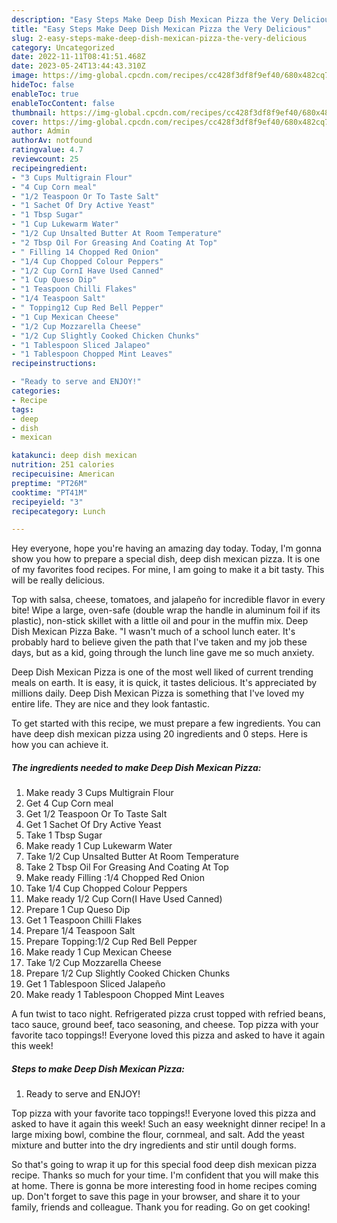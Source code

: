 ```yaml
---
description: "Easy Steps Make Deep Dish Mexican Pizza the Very Delicious"
title: "Easy Steps Make Deep Dish Mexican Pizza the Very Delicious"
slug: 2-easy-steps-make-deep-dish-mexican-pizza-the-very-delicious
category: Uncategorized
date: 2022-11-11T08:41:51.468Z
date: 2023-05-24T13:44:43.310Z
image: https://img-global.cpcdn.com/recipes/cc428f3df8f9ef40/680x482cq70/deep-dish-mexican-pizza-recipe-main-photo.jpg
hideToc: false
enableToc: true
enableTocContent: false
thumbnail: https://img-global.cpcdn.com/recipes/cc428f3df8f9ef40/680x482cq70/deep-dish-mexican-pizza-recipe-main-photo.jpg
cover: https://img-global.cpcdn.com/recipes/cc428f3df8f9ef40/680x482cq70/deep-dish-mexican-pizza-recipe-main-photo.jpg
author: Admin
authorAv: notfound
ratingvalue: 4.7
reviewcount: 25
recipeingredient:
- "3 Cups Multigrain Flour"
- "4 Cup Corn meal"
- "1/2 Teaspoon Or To Taste Salt"
- "1 Sachet Of Dry Active Yeast"
- "1 Tbsp Sugar"
- "1 Cup Lukewarm Water"
- "1/2 Cup Unsalted Butter At Room Temperature"
- "2 Tbsp Oil For Greasing And Coating At Top"
- " Filling 14 Chopped Red Onion"
- "1/4 Cup Chopped Colour Peppers"
- "1/2 Cup CornI Have Used Canned"
- "1 Cup Queso Dip"
- "1 Teaspoon Chilli Flakes"
- "1/4 Teaspoon Salt"
- " Topping12 Cup Red Bell Pepper"
- "1 Cup Mexican Cheese"
- "1/2 Cup Mozzarella Cheese"
- "1/2 Cup Slightly Cooked Chicken Chunks"
- "1 Tablespoon Sliced Jalapeo"
- "1 Tablespoon Chopped Mint Leaves"
recipeinstructions:

- "Ready to serve and ENJOY!"
categories:
- Recipe
tags:
- deep
- dish
- mexican

katakunci: deep dish mexican 
nutrition: 251 calories
recipecuisine: American
preptime: "PT26M"
cooktime: "PT41M"
recipeyield: "3"
recipecategory: Lunch

---
```



Hey everyone, hope you're having an amazing day today. Today, I'm gonna show you how to prepare a special dish, deep dish mexican pizza. It is one of my favorites food recipes. For mine, I am going to make it a bit tasty. This will be really delicious.

Top with salsa, cheese, tomatoes, and jalapeño for incredible flavor in every bite! Wipe a large, oven-safe (double wrap the handle in aluminum foil if its plastic), non-stick skillet with a little oil and pour in the muffin mix. Deep Dish Mexican Pizza Bake. &#34;I wasn&#39;t much of a school lunch eater. It&#39;s probably hard to believe given the path that I&#39;ve taken and my job these days, but as a kid, going through the lunch line gave me so much anxiety.

Deep Dish Mexican Pizza is one of the most well liked of current trending meals on earth. It is easy, it is quick, it tastes delicious. It's appreciated by millions daily. Deep Dish Mexican Pizza is something that I've loved my entire life. They are nice and they look fantastic.


To get started with this recipe, we must prepare a few ingredients. You can have deep dish mexican pizza using 20 ingredients and 0 steps. Here is how you can achieve it.

<!--inarticleads1-->

##### The ingredients needed to make Deep Dish Mexican Pizza:

1. Make ready 3 Cups Multigrain Flour
1. Get 4 Cup Corn meal
1. Get 1/2 Teaspoon Or To Taste Salt
1. Get 1 Sachet Of Dry Active Yeast
1. Take 1 Tbsp Sugar
1. Make ready 1 Cup Lukewarm Water
1. Take 1/2 Cup Unsalted Butter At Room Temperature
1. Take 2 Tbsp Oil For Greasing And Coating At Top
1. Make ready  Filling :1/4 Chopped Red Onion
1. Take 1/4 Cup Chopped Colour Peppers
1. Make ready 1/2 Cup Corn(I Have Used Canned)
1. Prepare 1 Cup Queso Dip
1. Get 1 Teaspoon Chilli Flakes
1. Prepare 1/4 Teaspoon Salt
1. Prepare  Topping:1/2 Cup Red Bell Pepper
1. Make ready 1 Cup Mexican Cheese
1. Take 1/2 Cup Mozzarella Cheese
1. Prepare 1/2 Cup Slightly Cooked Chicken Chunks
1. Get 1 Tablespoon Sliced Jalapeño
1. Make ready 1 Tablespoon Chopped Mint Leaves


A fun twist to taco night. Refrigerated pizza crust topped with refried beans, taco sauce, ground beef, taco seasoning, and cheese. Top pizza with your favorite taco toppings!! Everyone loved this pizza and asked to have it again this week! 

<!--inarticleads2-->

##### Steps to make Deep Dish Mexican Pizza:


1. Ready to serve and ENJOY!

Top pizza with your favorite taco toppings!! Everyone loved this pizza and asked to have it again this week! Such an easy weeknight dinner recipe! In a large mixing bowl, combine the flour, cornmeal, and salt. Add the yeast mixture and butter into the dry ingredients and stir until dough forms. 

So that's going to wrap it up for this special food deep dish mexican pizza recipe. Thanks so much for your time. I'm confident that you will make this at home. There is gonna be more interesting food in home recipes coming up. Don't forget to save this page in your browser, and share it to your family, friends and colleague. Thank you for reading. Go on get cooking!
